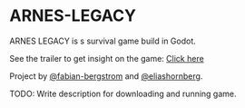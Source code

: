 # ARNES-LEGACY

ARNES LEGACY is s survival game build in Godot.

See the trailer to get insight on the game: [Click here](https://www.youtube.com/watch?v=nsPO29SFE50)

Project by [@fabian-bergstrom](https://github.com/fabian-bergstrom) and [@eliashornberg](https://github.com/eliashornberg).



TODO: Write description for downloading and running game.
